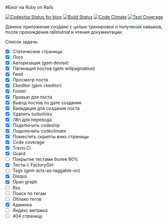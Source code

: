 #Блог на Ruby on Rails

[![Codeship Status for blog](https://codeship.com/projects/fb605e10-4424-0133-c5ef-56a134140958/status?branch=master)](https://codeship.com/projects/104274/)
[![Build Status](https://travis-ci.org/dipiash/blog.svg?branch=master)](https://travis-ci.org/dipiash/blog)
[![Code Climate](https://codeclimate.com/github/dipiash/blog/badges/gpa.svg)](https://codeclimate.com/github/dipiash/blog)
[![Test Coverage](https://codeclimate.com/github/dipiash/blog/badges/coverage.svg)](https://codeclimate.com/github/dipiash/blog/coverage)

Данное приложение создано с целью тренировки и получения навыков, после прохождения railstutrial и чтения документации.

Cписок задачь:
- [x] Статические страницы
- [x] Лого
- [x] Авторизация (gem devise)
- [x] Пагинация постов (gem willpagination)
- [x] Feed
- [x] Просмотр поста
- [x] Ckeditor (gem ckeditor)
- [x] Footer
- [x] Превью для поста
- [x] Вывод постов по дате создания
- [x] Валидация для создания поста
- [x] Удалить turbolinks
- [x] i18n для перевода
- [x] Подключить codeship
- [x] Подключить codeclimate
- [x] Поместить скрипты вниз страницы
- [x] Code coverage
- [x] Travis CI
- [x] Guard
- [ ] Покрытие тестами более 90%
- [x] Тесты с FactoryGirl
- [ ] Tags (gem acts-as-taggable-on)
- [x] Disqus
- [x] Opan graph
- [ ] Rss
- [ ] Поиск по тегам
- [ ] Облако тегов
- [x] Админка
- [ ] Яндекс метрика
- [ ] 404 страницу
